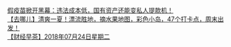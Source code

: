   
[假疫苗掀开黑幕：违法成本低，国有资产还能变私人提款机！](http://www.dianyue.me/archives/489/o6tj28i6l0vdwbq1/)  
[【去哪儿】清爽一夏！漂流胜地，摘水果地图，彩色小岛，47个打卡点，周末出发！](http://www.dianyue.me/archives/668/wz5gmn6b6mivrc8m/)  
[【财经早茶】2018年07月24日星期二](http://www.dianyue.me/archives/741/9rfyqqun2kk24fo7/)